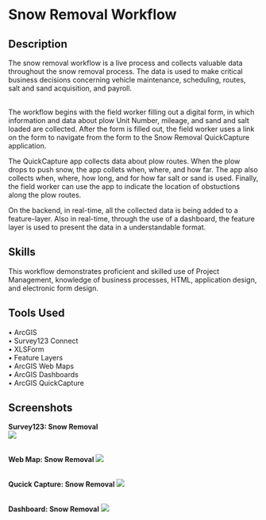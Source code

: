 <h1>Snow Removal Workflow</h1>

<h2>Description</h2>
The snow removal workflow is a live process and collects valuable data throughout the snow removal process. The data is 
used to make critical business decisions concerning vehicle maintenance, scheduling, routes, salt and sand 
acquisition, and payroll.</br>

</br>The workflow begins with the field worker filling out a digital form, in which information and data about plow Unit Number,
mileage, and sand and salt loaded are collected. After the form is filled out, the field worker uses a link on the form to navigate 
from the form to the Snow Removal QuickCapture application.</br>

The QuickCapture app collects data about plow routes. 
When the plow drops to push snow, the app collets when, where, and how far. The app also collects when, where, how long, 
and for how far salt or sand is used. Finally, the field worker can use the app to indicate the location of obstuctions along the plow routes. </br>

On the backend, in real-time, all the collected data is being added to a feature-layer. Also in real-time, through the use of a dashboard, 
the feature layer is used to present the data in a understandable format.

<h2>Skills</h2>
This workflow demonstrates proficient and skilled use of Project Management, knowledge of business processes, HTML,
application design, and electronic form design.

<h2>Tools Used</h2>
• ArcGIS</br>
• Survey123 Connect</br>
• XLSForm</br>
• Feature Layers</br>
• ArcGIS Web Maps</br>
• ArcGIS Dashboards</br>
• ArcGIS QuickCapture</br>

<h2>Screenshots</h2>
<b>Survey123: Snow Removal</b> </br>
<img src= "https://github.com/user-attachments/assets/cfdcd52c-25b6-40f1-8ea4-1497b364c84f" />

</br><b>Web Map: Snow Removal</b>
<img src= "https://github.com/user-attachments/assets/fbbf0332-765a-4e10-bf8e-3eabdba7edab" />

</br><b>Qucick Capture: Snow Removal</b>
<img src= "https://github.com/user-attachments/assets/88c90d57-015c-4e2e-8b71-1ec3dec286ba" />

</br><b>Dashboard: Snow Removal</b>
<img src= "https://github.com/user-attachments/assets/b351a8b8-8959-48d6-9000-7d603962ac27" />


</br><b></b>
</br><b></b>
</br><b></b>

